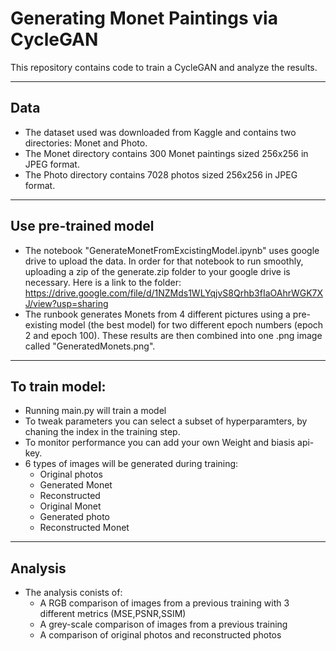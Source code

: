 # Generating Monet Paintings via CycleGAN
This repository contains code to train a CycleGAN and analyze the results.

-----------
## Data 
- The dataset used was downloaded from Kaggle
and contains two directories: Monet and Photo. 
- The Monet
directory contains 300 Monet paintings sized 256x256 in JPEG
format.
- The Photo directory contains 7028 photos sized
256x256 in JPEG format. 
--------

## Use pre-trained model
- The notebook "GenerateMonetFromExcistingModel.ipynb" uses google drive to upload the data. In order for that notebook to run smoothly, uploading a zip of the generate.zip folder to your google drive is necessary. Here is a link to the folder: https://drive.google.com/file/d/1NZMds1WLYqjvS8Qrhb3fIaOAhrWGK7XJ/view?usp=sharing
- The runbook generates Monets from 4 different pictures using a pre-existing model (the best model) for two different epoch numbers (epoch 2 and epoch 100). These results are then combined into one .png image called "GeneratedMonets.png". 
--------
## To train model: 
- Running main.py will train a model
- To tweak parameters you can select a subset of hyperparamters, by chaning the 
  index in the training step. 
- To monitor performance you can add your own Weight and biasis api-key. 
- 6 types of images will be generated during training:
  - Original photos
  - Generated Monet
  - Reconstructed 
  - Original Monet
  - Generated photo
  - Reconstructed Monet


-------
## Analysis
- The analysis conists of: 
  - A RGB comparison of images from a previous training with 3 different metrics 
    (MSE,PSNR,SSIM)
  - A grey-scale comparison of images from a previous training
  - A comparison of original photos and reconstructed photos 
